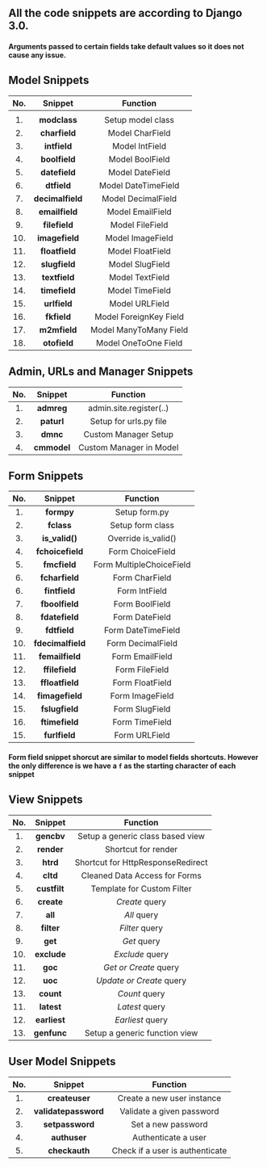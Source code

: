 ## All the code snippets are according to Django 3.0.

#### Arguments passed to certain fields take default values so it does not cause any issue.


## Model Snippets

|          **No.**         |   **Snippet**  |           **Function**         |
|:------------------------:|:--------------:|:------------------------------:|
|                          |                |                                |                              
|            1.            |  **modclass**  |        Setup model class       |
|            2.            | **charfield**  |         Model CharField        |
|            3.            |  **intfield**  |         Model IntField         |
|            4.            |  **boolfield** |         Model BoolField        |
|            5.            |  **datefield** |         Model DateField        |
|            6.            |   **dtfield**  |       Model DateTimeField      |
|            7.            |**decimalfield**|        Model DecimalField      |
|            8.            | **emailfield** |         Model EmailField       |
|            9.            | **filefield**  |         Model FileField        |
|            10.           | **imagefield** |         Model ImageField       |
|            11.           | **floatfield** |         Model FloatField       |
|            12.           |  **slugfield** |         Model SlugField        |
|            13.           | **textfield**  |         Model TextField        |
|            14.           |  **timefield** |         Model TimeField        |
|            15.           |  **urlfield**  |          Model URLField        |
|            16.           |   **fkfield**  |     Model ForeignKey Field     |
|            17.           |  **m2mfield**  |     Model ManyToMany Field     |
|            18.           |  **otofield**  |      Model OneToOne Field      |

## Admin, URLs and Manager Snippets

|          **No.**         |   **Snippet**  |           **Function**         |
|:------------------------:|:--------------:|:------------------------------:|
|            1.            |   **admreg**   |     admin.site.register(..)    |
|            2.            |   **paturl**   |     Setup for urls.py file     |
|            3.            |    **dmnc**    |      Custom Manager Setup      |
|            4.            |   **cmmodel**  |     Custom Manager in Model    |

## Form Snippets

|          **No.**         |   **Snippet**   |           **Function**         |
|:------------------------:|:---------------:|:------------------------------:|
|            1.            |   **formpy**    |          Setup form.py         |
|            2.            |   **fclass**    |         Setup form class       |
|            3.            | **is_valid()**  |        Override is_valid()     |
|            4.            |**fchoicefield** |         Form ChoiceField       |
|            5.            |  **fmcfield**   |    Form MultipleChoiceField    |
|            6.            | **fcharfield**  |          Form CharField        |
|            6.            | **fintfield**   |          Form IntField         |
|            7.            | **fboolfield**  |          Form BoolField        |
|            8.            | **fdatefield**  |          Form DateField        |
|            9.            |  **fdtfield**   |        Form DateTimeField      |
|            10.           |**fdecimalfield**|         Form DecimalField      |
|            11.           | **femailfield** |          Form EmailField       |
|            12.           | **ffilefield**  |          Form FileField        |
|            13.           | **ffloatfield** |          Form FloatField       |
|            14.           | **fimagefield** |          Form ImageField       |
|            15.           |  **fslugfield** |          Form SlugField        |
|            16.           |  **ftimefield** |          Form TimeField        |
|            15.           |  **furlfield**  |           Form URLField        |

#### Form field snippet shorcut are similar to model fields shortcuts. However the only difference is we have a `f` as the starting character of each snippet

## View Snippets

|          **No.**         |   **Snippet**  |           **Function**           |
|:------------------------:|:--------------:|:--------------------------------:|
|            1.            |   **gencbv**   | Setup a generic class based view |
|            2.            |   **render**   |       Shortcut for render        |
|            3.            |    **htrd**    | Shortcut for HttpResponseRedirect|
|            4.            |    **cltd**    |   Cleaned Data Access for Forms  |
|            5.            |  **custfilt**  |     Template for Custom Filter   |
|            6.            |   **create**   |          *Create* query          |
|            7.            |     **all**    |           *All* query            |
|            8.            |   **filter**   |          *Filter* query          |
|            9.            |     **get**    |           *Get* query            |
|            10.           |   **exclude**  |         *Exclude* query          |
|            11.           |     **goc**    |       *Get or Create* query      |
|            12.           |     **uoc**    |     *Update or Create* query     |
|            13.           |    **count**   |           *Count* query          |
|            11.           |   **latest**   |          *Latest* query          |
|            12.           |  **earliest**  |         *Earliest* query         |
|            13.           |   **genfunc**  |   Setup a generic function view  |

## User Model Snippets

|          **No.**         |   **Snippet**            |           **Function**           |
|:------------------------:|:------------------------:|:--------------------------------:|
|            1.            |      **createuser**      |    Create a new user instance    |
|            2.            |   **validatepassword**   |     Validate a given password    |
|            3.            |     **setpassword**      |         Set a new password       |
|            4.            |       **authuser**       |        Authenticate a user       |
|            5.            |       **checkauth**      |  Check if a user is authenticate |